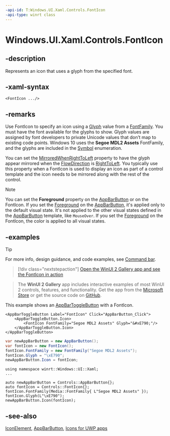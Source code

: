 ```yaml
---
-api-id: T:Windows.UI.Xaml.Controls.FontIcon
-api-type: winrt class
---
```


<!-- Class syntax.
public class FontIcon : Windows.UI.Xaml.Controls.IconElement, Windows.UI.Xaml.Controls.IFontIcon, Windows.UI.Xaml.Controls.IFontIcon2, Windows.UI.Xaml.Controls.IFontIcon3
-->

# Windows.UI.Xaml.Controls.FontIcon

## -description

Represents an icon that uses a glyph from the specified font.


## -xaml-syntax

```xaml
<FontIcon .../>
```

## -remarks

Use FontIcon to specify an icon using a [Glyph](fonticon_glyph.md) value from a [FontFamily](fonticon_fontfamily.md). You must have the font available for the glyphs to show. Glyph values are assigned by font developers to private Unicode values that don’t map to existing code points. Windows 10 uses the **Segoe MDL2 Assets** FontFamily, and the glyphs are included in the [Symbol](symbol.md) enumeration. 

You can set the [MirroredWhenRightToLeft](fonticon_mirroredwhenrighttoleft.md) property to have the glyph appear mirrored when the [FlowDirection](../windows.ui.xaml/frameworkelement_flowdirection.md) is [RightToLeft](../windows.ui.xaml/flowdirection.md). You typically use this property when a FontIcon is used to display an icon as part of a control template and the icon needs to be mirrored along with the rest of the control.

> [!NOTE]
> You can set the **Foreground** property on the [AppBarButton](appbarbutton.md) or on the FontIcon. If you set the [Foreground](control_foreground.md) on the [AppBarButton](appbarbutton.md), it's applied only to the default visual state. It's not applied to the other visual states defined in the [AppBarButton](appbarbutton.md) template, like `MouseOver`. If you set the [Foreground](iconelement_foreground.md) on the FontIcon, the color is applied to all visual states.

## -examples

> [!TIP]
> For more info, design guidance, and code examples, see [Command bar](/windows/apps/design/controls/command-bar).

> [!div class="nextstepaction"]
> [Open the WinUI 2 Gallery app and see the FontIcon in action](winui2gallery:/item/AppBarButton)

> The **WinUI 2 Gallery** app includes interactive examples of most WinUI 2 controls, features, and functionality. Get the app from the [Microsoft Store](https://www.microsoft.com/store/productId/9MSVH128X2ZT) or get the source code on [GitHub](https://github.com/Microsoft/WinUI-Gallery/tree/winui2).

This example shows an [AppBarToggleButton](appbartogglebutton.md) with a FontIcon.

```xaml
<AppBarToggleButton Label="FontIcon" Click="AppBarButton_Click">
    <AppBarToggleButton.Icon>
        <FontIcon FontFamily="Segoe MDL2 Assets" Glyph="&#xE790;"/>
    </AppBarToggleButton.Icon>
</AppBarToggleButton>
```

```csharp
var newAppBarButton = new AppBarButton();
var fontIcon = new FontIcon();
fontIcon.FontFamily = new FontFamily("Segoe MDL2 Assets");
fontIcon.Glyph = "\xE790";
newAppBarButton.Icon = fontIcon;
```

```cppwinrt
using namespace winrt::Windows::UI::Xaml;
...

auto newAppBarButton = Controls::AppBarButton{};
auto fontIcon = Controls::FontIcon{};
fontIcon.FontFamily(Media::FontFamily{ L"Segoe MDL2 Assets" });
fontIcon.Glyph(L"\xE790");
newAppBarButton.Icon(fontIcon);
```


## -see-also
[IconElement](iconelement.md), [AppBarButton](appbarbutton.md), [Icons for UWP apps](/windows/uwp/style/icons)
